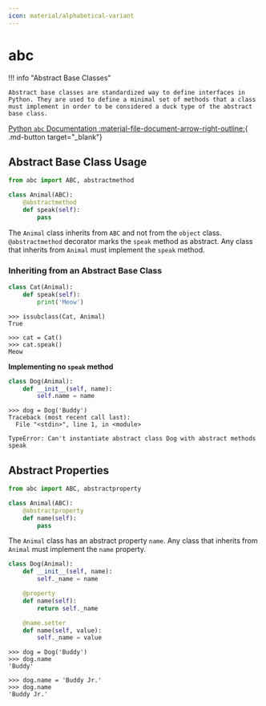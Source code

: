 ```yaml
---
icon: material/alphabetical-variant
---
```


# abc

!!! info "Abstract Base Classes"

    Abstract base classes are standardized way to define interfaces in Python. They are used to define a minimal set of methods that a class must implement in order to be considered a duck type of the abstract base class.

[Python `abc` Documentation :material-file-document-arrow-right-outline:](https://docs.python.org/3/library/abc.html){ .md-button target="\_blank"}

## Abstract Base Class Usage

```python
from abc import ABC, abstractmethod

class Animal(ABC):
    @abstractmethod
    def speak(self):
        pass
```

The `Animal` class inherits from `ABC` and not from the `object` class. `@abstractmethod` decorator marks the `speak` method as abstract. Any class that inherits from `Animal` must implement the `speak` method.

### Inheriting from an Abstract Base Class

```python
class Cat(Animal):
    def speak(self):
        print('Meow')
```

```text
>>> issubclass(Cat, Animal)
True

>>> cat = Cat()
>>> cat.speak()
Meow
```

**Implementing no `speak` method**

```python
class Dog(Animal):
    def __init__(self, name):
        self.name = name
```

```text
>>> dog = Dog('Buddy')
Traceback (most recent call last):
  File "<stdin>", line 1, in <module>

TypeError: Can't instantiate abstract class Dog with abstract methods speak
```

## Abstract Properties

```python
from abc import ABC, abstractproperty

class Animal(ABC):
    @abstractproperty
    def name(self):
        pass
```

The `Animal` class has an abstract property `name`. Any class that inherits from `Animal` must implement the `name` property.

```python
class Dog(Animal):
    def __init__(self, name):
        self._name = name

    @property
    def name(self):
        return self._name

    @name.setter
    def name(self, value):
        self._name = value
```

```text
>>> dog = Dog('Buddy')
>>> dog.name
'Buddy'

>>> dog.name = 'Buddy Jr.'
>>> dog.name
'Buddy Jr.'
```
